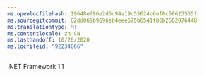 ```yaml
---
ms.openlocfilehash: 19648ef96e2d5c94a19c55624c6ef0c58623535f
ms.sourcegitcommit: 02dd069b9696eb4eee675b6541f86b2602076448
ms.translationtype: MT
ms.contentlocale: zh-CN
ms.lasthandoff: 10/20/2020
ms.locfileid: "92234066"
---
```

.NET Framework 1.1
